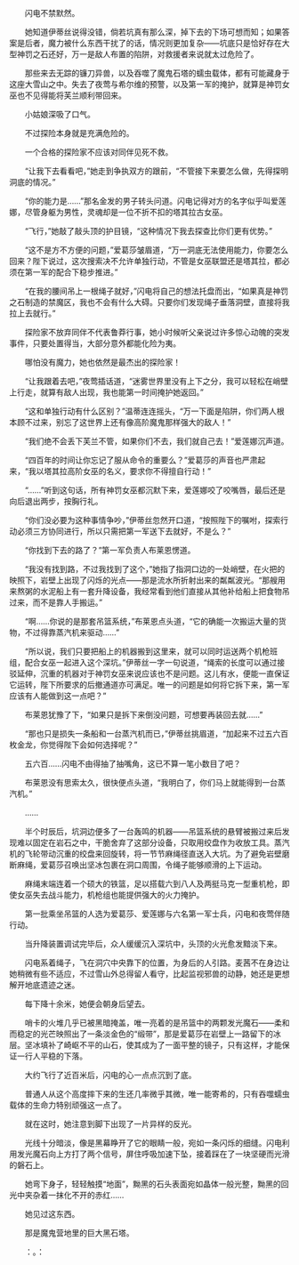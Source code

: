 　　闪电不禁默然。

　　她知道伊蒂丝说得没错，倘若坑真有那么深，掉下去的下场可想而知；如果答案是后者，魔力被什么东西干扰了的话，情况则更加复杂——坑底只是恰好存在大型神罚之石还好，万一是敌人布置的陷阱，对救援者来说就太过危险了。

　　那些来去无踪的镰刀异兽，以及吞噬了魔鬼石塔的蠕虫载体，都有可能藏身于这座大雪山之中。失去了夜莺与希尔维的预警，以及第一军的掩护，就算是神罚女巫也不见得能将芙兰顺利带回来。

　　小姑娘深吸了口气。

　　不过探险本身就是充满危险的。

　　一个合格的探险家不应该对同伴见死不救。

　　“让我下去看看吧，”她走到争执双方的跟前，“不管接下来要怎么做，先得探明洞底的情况。”

　　“你的能力是……”那名金发的男子转头问道。闪电记得对方的名字似乎叫爱莲娜，尽管身躯为男性，灵魂却是一位不折不扣的塔其拉古女巫。

　　“飞行，”她敲了敲头顶的护目镜，“这种情况下我去探查比你们更有优势。”

　　“这不是方不方便的问题，”爱葛莎皱眉道，“万一洞底无法使用能力，你要怎么回来？陛下说过，这次搜索决不允许单独行动，不管是女巫联盟还是塔其拉，都必须在第一军的配合下稳步推进。”

　　“在我的腰间吊上一根绳子就好，”闪电将自己的想法托盘而出，“如果真是神罚之石制造的禁魔区，我也不会有什么大碍。只要你们发现绳子垂落洞壁，直接将我拉上去就行。”

　　探险家不放弃同伴不代表鲁莽行事，她小时候听父亲说过许多惊心动魄的突发事件，只要处置得当，大部分意外都能化险为夷。

　　哪怕没有魔力，她也依然是最杰出的探险家！

　　“让我跟着去吧，”夜莺插话道，“迷雾世界里没有上下之分，我可以轻松在峭壁上行走，就算有敌人出现，我也能第一时间掩护她返回。”

　　“这和单独行动有什么区别？”温蒂连连摇头，“万一下面是陷阱，你们两人根本顾不过来，别忘了这世界上还有像高阶魔鬼那样强大的敌人！”

　　“我们绝不会丢下芙兰不管，如果你们不去，我们就自己去！”爱莲娜沉声道。

　　“四百年的时间让你忘记了服从命令的重要么？”爱葛莎的声音也严肃起来，“我以塔其拉高阶女巫的名义，要求你不得擅自行动！”

　　“……”听到这句话，所有神罚女巫都沉默下来，爱莲娜咬了咬嘴唇，最后还是向后退出两步，按胸行礼。

　　“你们没必要为这种事情争吵，”伊蒂丝忽然开口道，“按照陛下的嘱咐，探索行动必须三方协同进行，所以只需把第一军送下去就好，不是么？”

　　“你找到下去的路了？”第一军负责人布莱恩愣道。

　　“我没有找到路，不过我找到了这个，”她指了指洞口边的一处峭壁，在火把的映照下，岩壁上出现了闪烁的光点——那是流水所折射出来的粼粼波光。“那艘用来熬粥的水泥船上有一套升降设备，我经常看到他们直接从其他补给船上把食物吊过来，而不是靠人手搬运。”

　　“啊……你说的是那套吊篮系统，”布莱恩点头道，“它的确能一次搬运大量的货物，不过得靠蒸汽机来驱动……”

　　“所以说，我们只要把船上的机器搬到这里来，就可以同时运送两个机枪班组，配合女巫一起进入这个深坑。”伊蒂丝一字一句说道，“绳索的长度可以通过接驳延伸，沉重的机器对于神罚女巫来说应该也不是问题。这儿有水，便能一直保证它运转，陛下所要求的后撤通道亦可满足。唯一的问题是如何将它拆下来，第一军应该有人能做到这一点吧？”

　　布莱恩犹豫了下，“如果只是拆下来倒没问题，可想要再装回去就……”

　　“那也只是损失一条船和一台蒸汽机而已，”伊蒂丝挑眉道，“加起来不过五六百枚金龙，你觉得陛下会如何选择呢？”

　　五六百……闪电不由得抽了抽嘴角，这已不算一笔小数目了吧？

　　布莱恩没有思索太久，很快便点头道，“我明白了，你们马上就能得到一台蒸汽机。”

　　……

　　半个时辰后，坑洞边便多了一台轰鸣的机器——吊篮系统的悬臂被搬过来后发现难以固定在岩石之中，干脆舍弃了这部分设备，只取用绞盘作为收放工具。蒸汽机的飞轮带动沉重的绞盘来回旋转，将一节节麻绳径直送入大坑。为了避免岩壁磨断麻绳，爱葛莎召唤出坚冰包裹在洞口周围，令绳子能够顺滑的上下运动。

　　麻绳末端连着一个硕大的铁篮，足以搭载六到八人及两挺马克一型重机枪，即使女巫失去战斗能力，机枪组也能提供强大的火力掩护。

　　第一批乘坐吊篮的人选为爱葛莎、爱莲娜与六名第一军士兵，闪电和夜莺伴随行动。

　　当升降装置调试完毕后，众人缓缓沉入深坑中，头顶的火光愈发黯淡下来。

　　闪电系着绳子，飞在洞穴中央靠下的位置，为身后的人引路。麦茜不在身边让她稍微有些不适应，不过雪山外总得留人看守，比起监视邪兽的动静，她还是更想解开地底遗迹之迷。

　　每下降十余米，她便会朝身后望去。

　　哨卡的火堆几乎已被黑暗掩盖，唯一亮着的是吊篮中的两颗发光魔石——柔和而稳定的光芒映照出了一条淡金色的“缎带”，那是爱葛莎在岩壁上一路留下的冰层。坚冰填补了崎岖不平的山石，使其成为了一面平整的镜子，只有这样，才能保证一行人平稳的下落。

　　大约飞行了近百米后，闪电的心一点点沉到了底。

　　普通人从这个高度摔下来的生还几率微乎其微，唯一能寄希的，只有吞噬蠕虫载体的生命力特别顽强这一点了。

　　就在这时，她注意到脚下出现了一片异样的反光。

　　光线十分暗淡，像是黑幕睁开了它的眼睛一般，宛如一条闪烁的细缝。闪电利用发光魔石向上方打了两个信号，屏住呼吸加速下坠，接着踩在了一块坚硬而光滑的磐石上。

　　她弯下身子，轻轻触摸“地面”，黝黑的石头表面宛如晶体一般光整，黝黑的回光中夹杂着一抹化不开的赤红……

　　她见过这东西。

　　那是魔鬼营地里的巨大黑石塔。

　　：。：
